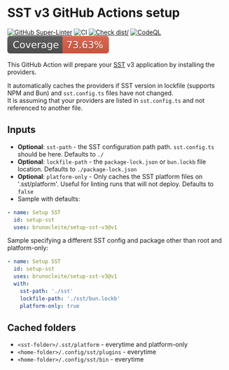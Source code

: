 # SST v3 GitHub Actions setup

[![GitHub Super-Linter](https://github.com/brunocleite/setup-sst/actions/workflows/linter.yml/badge.svg)](https://github.com/super-linter/super-linter)
![CI](https://github.com/brunocleite/setup-sst/actions/workflows/ci.yml/badge.svg)
[![Check dist/](https://github.com/brunocleite/setup-sst/actions/workflows/check-dist.yml/badge.svg)](https://github.com/brunocleite/setup-sst/actions/workflows/check-dist.yml)
[![CodeQL](https://github.com/brunocleite/setup-sst/actions/workflows/codeql-analysis.yml/badge.svg)](https://github.com/brunocleite/setup-sst/actions/workflows/codeql-analysis.yml)
[![Coverage](./badges/coverage.svg)](./badges/coverage.svg)

This GitHub Action will prepare your [SST](https://sst.dev) v3 application by
installing the providers.

It automatically caches the providers if SST version in lockfile (supports NPM
and Bun) and `sst.config.ts` files have not changed.  
It is assuming that your providers are listed in `sst.config.ts` and not
referenced to another file.

## Inputs

- **Optional**: `sst-path` - the SST configuration path path. `sst.config.ts`
  should be here. Defaults to `./`
- **Optional**: `lockfile-path` - the `package-lock.json` or `bun.lockb` file
  location. Defaults to `./package-lock.json`
- **Optional**: `platform-only` - Only caches the SST platform files on
  '.sst/platform'. Useful for linting runs that will not deploy. Defaults to
  `false`
- Sample with defaults:

```yaml
- name: Setup SST
  id: setup-sst
  uses: brunocleite/setup-sst-v3@v1
```

Sample specifying a different SST config and package other than root and
platform-only:

```yaml
- name: Setup SST
  id: setup-sst
  uses: brunocleite/setup-sst-v3@v1
  with:
    sst-path: './sst'
    lockfile-path: './sst/bun.lockb'
    platform-only: true
```

## Cached folders

- `<sst-folder>/.sst/platform` - everytime and platform-only
- `<home-folder>/.config/sst/plugins` - everytime
- `<home-folder>/.config/sst/bin` - everytime
